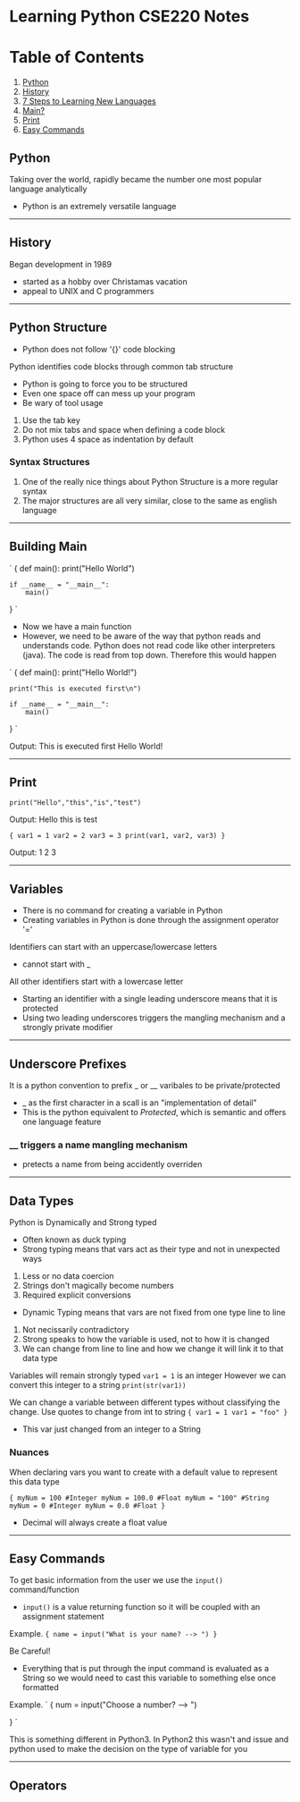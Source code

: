 # Learning Python CSE220 Notes

# Table of Contents
1. [Python]()
2. [History]()
3. [7 Steps to Learning New Languages]()
4. [Main?]()
5. [Print]()
6. [Easy Commands]()


## Python
Taking over the world, rapidly became the number one most popular language analytically
- Python is an extremely versatile language

---

## History
Began development in 1989
- started as a hobby over Christamas vacation
- appeal to UNIX and C programmers


---

## Python Structure
- Python does not follow '{}' code blocking

Python identifies code blocks through common tab structure
* Python is going to force you to be structured
* Even one space off can mess up your program
* Be wary of tool usage

1. Use the tab key
2. Do not mix tabs and space when defining a code block
3. Python uses 4 space as indentation by default

### Syntax Structures
1. One of the really nice things about Python Structure is a more regular syntax
2. The major structures are all very similar, close to the same as english language

---

## Building Main

`
{
	def main():
		print("Hello World")

	if __name__ = "__main__":
		main()
}
`

* Now we have a main function
* However, we need to be aware of the way that python reads and understands code. Python does not read code like other
interpreters (java). The code is read from top down. Therefore this would happen

`
{
	def main():
		print("Hello World!")

	print("This is executed first\n")

	if __name__ = "__main__":
		main()
}
`

Output:
This is executed first
Hello World!

---

## Print

`print("Hello","this","is","test")`

Output:
Hello this is test

`
{
	var1 = 1
	var2 = 2
	var3 = 3
	print(var1, var2, var3)
}
`

Output:
1 2 3

---

## Variables
- There is no command for creating a variable in Python
- Creating variables in Python is done through the assignment operator '='

Identifiers can start with an uppercase/lowercase letters
- cannot start with _

All other identifiers start with a lowercase letter
- Starting an identifier with a single leading underscore means that it is protected
- Using two leading underscores triggers the mangling mechanism and a strongly private modifier 

---

## Underscore Prefixes
It is a python convention to prefix _ or __ varibales to be private/protected
- _ as the first character in a scall is an "implementation of detail"
- This is the python equivalent to *Protected*, which is semantic and offers one language feature


### __ triggers a name mangling mechanism
- pretects a name from being accidently overriden

---

## Data Types
Python is Dynamically and Strong typed 
- Often known as duck typing
- Strong typing means that vars act as their type and not in unexpected ways
1. Less or no data coercion
2. Strings don't magically become numbers
3. Required explicit conversions

- Dynamic Typing means that vars are not fixed from one type line to line
1.  Not necissarily contradictory
2. Strong speaks to how the variable is used, not to how it is changed
3. We can change from line to line and how we change it will link it to that data type

Variables will remain strongly typed
`var1 = 1` is an integer
However we can convert this integer to a string
`print(str(var1))`

We can change a variable between different types without classifying the change. Use quotes to change from int to string
`
{
	var1 = 1
	var1 = "foo"
}
`

- This var just changed from an integer to a String

### Nuances
When declaring vars you want to create with a default value to represent this data type

`
{
	myNum = 100 #Integer
	myNum = 100.0 #Float
	myNum = "100" #String
	myNum = 0 #Integer
	myNum = 0.0 #Float
}
`
- Decimal will always create a float value

---

##  Easy Commands
To get basic information from the user we use the `input()` command/function
- `input()` is a value returning function so it will be coupled with an assignment statement

Example.
`
{
	name = input("What is your name? --> ")
}
`

Be Careful!
- Everything that is put through the input command is evaluated as a String so we would need to cast this variable to something else once formatted

Example.
`
{
	num = input("Choose a number? --> ")
	
}
`

This is something different in Python3. In Python2 this wasn't and issue and python used to make the decision on the type of variable for you


---

## Operators


